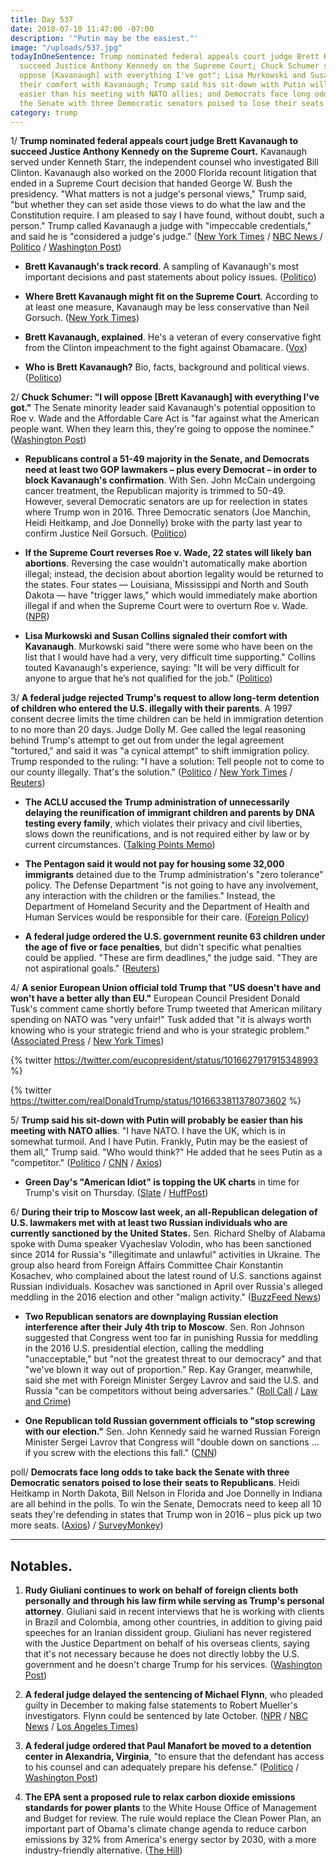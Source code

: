 ```yaml
---
title: Day 537
date: 2018-07-10 11:47:00 -07:00
description: '"Putin may be the easiest."'
image: "/uploads/537.jpg"
todayInOneSentence: Trump nominated federal appeals court judge Brett Kavanaugh to
  succeed Justice Anthony Kennedy on the Supreme Court; Chuck Schumer said he "will
  oppose [Kavanaugh] with everything I've got"; Lisa Murkowski and Susan Collins signaled
  their comfort with Kavanaugh; Trump said his sit-down with Putin will probably be
  easier than his meeting with NATO allies; and Democrats face long odds to take back
  the Senate with three Democratic senators poised to lose their seats to Republicans.
category: trump
---
```


1/ **Trump nominated federal appeals court judge Brett Kavanaugh to succeed Justice Anthony Kennedy on the Supreme Court.** Kavanaugh served under Kenneth Starr, the independent counsel who investigated Bill Clinton. Kavanaugh also worked on the 2000 Florida recount litigation that ended in a Supreme Court decision that handed George W. Bush the presidency. "What matters is not a judge's personal views," Trump said, "but whether they can set aside those views to do what the law and the Constitution require. I am pleased to say I have found, without doubt, such a person." Trump called Kavanaugh a judge with "impeccable credentials," and said he is "considered a judge's judge." ([New York Times](https://www.nytimes.com/2018/07/09/us/politics/brett-kavanaugh-supreme-court-trump.html) / [NBC News ](https://www.nbcnews.com/politics/supreme-court/trump-taps-federal-appeals-court-judge-brett-kavanaugh-supreme-court-n889921) / [Politico](https://www.politico.com/story/2018/07/09/trumps-supreme-court-pick-thomas-hardiman-and-brett-kavanaugh-702297) / [Washington Post](https://www.washingtonpost.com/politics/trump-supreme-court-pick/2018/07/09/afa8ae36-83a0-11e8-8f6c-46cb43e3f306_story.html))

* **Brett Kavanaugh's track record**. A sampling of Kavanaugh's most important decisions and past statements about policy issues. ([Politico](https://www.politico.com/story/2018/07/09/brett-kavanaugh-track-record-675294))

* **Where Brett Kavanaugh might fit on the Supreme Court**. According to at least one measure, Kavanaugh may be less conservative than Neil Gorsuch. ([New York Times](https://www.nytimes.com/interactive/2018/07/09/us/politics/supreme-court-kavanaugh-justice-conservative.html))

* **Brett Kavanaugh, explained**. He's a veteran of every conservative fight from the Clinton impeachment to the fight against Obamacare. ([Vox](https://www.vox.com/2018/7/9/17548782/brett-kavanaugh-trump-supreme-court-anthony-kennedy))

* **Who is Brett Kavanaugh?** Bio, facts, background and political views. ([Politico](https://www.politico.com/story/2018/07/09/brett-kavanaugh-who-is-he-bio-facts-background-and-political-views-703346))

2/ **Chuck Schumer: "I will oppose \[Brett Kavanaugh\] with everything I've got."** The Senate minority leader said Kavanaugh's potential opposition to Roe v. Wade and the Affordable Care Act is "far against what the American people want. When they learn this, they're going to oppose the nominee." ([Washington Post](https://www.washingtonpost.com/powerpost/i-will-oppose-him-with-everything-ive-got-schumer-says-as-democrats-prepare-to-fight-kavanaugh/2018/07/10/873e48be-8442-11e8-9e80-403a221946a7_story.html))

* **Republicans control a 51-49 majority in the Senate, and Democrats need at least two GOP lawmakers – plus every Democrat – in order to block Kavanaugh's confirmation**. With Sen. John McCain undergoing cancer treatment, the Republican majority is trimmed to 50-49. However, several Democratic senators are up for reelection in states where Trump won in 2016. Three Democratic senators (Joe Manchin, Heidi Heitkamp, and Joe Donnelly) broke with the party last year to confirm Justice Neil Gorsuch. ([Politico](https://www.politico.com/story/2018/07/10/chuck-schumer-kavanaugh-block-706145))

* **If the Supreme Court reverses Roe v. Wade, 22 states will likely ban abortions**. Reversing the case wouldn't automatically make abortion illegal; instead, the decision about abortion legality would be returned to the states. Four states — Louisiana, Mississippi and North and South Dakota — have "trigger laws," which would immediately make abortion illegal if and when the Supreme Court were to overturn Roe v. Wade. ([NPR](https://www.npr.org/sections/health-shots/2018/07/10/627666535/if-high-court-reverses-roe-v-wade-22-states-likely-to-ban-abortion))

* **Lisa Murkowski and Susan Collins signaled their comfort with Kavanaugh**. Murkowski said "there were some who have been on the list that I would have had a very, very difficult time supporting." Collins touted Kavanaugh's experience, saying: "It will be very difficult for anyone to argue that he’s not qualified for the job." ([Politico](https://www.politico.com/story/2018/07/10/kavanaugh-collins-murkowski-senate-confirmation-707545))

3/ **A federal judge rejected Trump's request to allow long-term detention of children who entered the U.S. illegally with their parents**. A 1997 consent decree limits the time children can be held in immigration detention to no more than 20 days. Judge Dolly M. Gee called the legal reasoning behind Trump's attempt to get out from under the legal agreement "tortured," and said it was "a cynical attempt" to shift immigration policy.  Trump responded to the ruling: "I have a solution: Tell people not to come to our county illegally. That's the solution." ([Politico](https://www.politico.com/story/2018/07/09/judge-rejects-trump-request-flores-immigrant-children-704019) / [New York Times](https://www.nytimes.com/2018/07/09/us/migrants-family-separation-reunification.html) / [Reuters](https://www.reuters.com/article/us-usa-immigration-trump/trump-blasts-migrants-as-courts-reject-detention-policies-idUSKBN1K01IH))

* **The ACLU accused the Trump administration of unnecessarily delaying the reunification of immigrant children and parents by DNA testing every family**, which violates their privacy and civil liberties, slows down the reunifications, and is not required either by law or by current circumstances. ([Talking Points Memo](https://talkingpointsmemo.com/dc/aclu-accuses-trump-admin-of-using-dna-tests-to-slow-walk-family-reunifications))

* **The Pentagon said it would not pay for housing some 32,000 immigrants** detained due to the Trump administration's "zero tolerance" policy. The Defense Department "is not going to have any involvement, any interaction with the children or the families." Instead, the Department of Homeland Security and the Department of Health and Human Services would be responsible for their care. ([Foreign Policy](https://foreignpolicy.com/2018/07/09/pentagon-says-it-wont-pay-for-housing-of-immigrants/))

* **A federal judge ordered the U.S. government reunite 63 children under the age of five or face penalties**, but didn't specific what penalties could be applied. "These are firm deadlines," the judge said. "They are not aspirational goals." ([Reuters](https://www.reuters.com/article/us-usa-immigration/judge-says-u-s-must-reunite-migrant-families-or-face-penalties-idUSKBN1K022G?))

4/ **A senior European Union official told Trump that "US doesn't have and won't have a better ally than EU."** European Council President Donald Tusk's comment came shortly before Trump tweeted that American military spending on NATO was "very unfair!" Tusk added that "it is always worth knowing who is your strategic friend and who is your strategic problem." ([Associated Press](https://apnews.com/6bfb06d608264211b0961669de4b2530) / [New York Times](https://www.nytimes.com/2018/07/10/world/europe/trump-donald-tusk-nato.html))

{% twitter https://twitter.com/eucopresident/status/1016627917915348993 %}

{% twitter https://twitter.com/realDonaldTrump/status/1016633811378073602 %}

5/ **Trump said his sit-down with Putin will probably be easier than his meeting with NATO allies**. "I have NATO. I have the UK, which is in somewhat turmoil. And I have Putin. Frankly, Putin may be the easiest of them all," Trump said. "Who would think?" He added that he sees Putin as a "competitor." ([Politico](https://www.politico.com/story/2018/07/10/trump-putin-meeting-2018-706141) / [CNN](https://www.cnn.com/2018/07/10/politics/trump-putin-meeting/index.html) / [Axios](https://www.axios.com/trump-meeting-with-putin-might-be-easier-than-nato-meeting-d00cbeb5-20b0-428a-837a-0c235681d50a.html))

* **Green Day's "American Idiot" is topping the UK charts** in time for Trump's visit on Thursday. ([Slate](https://slate.com/culture/2018/07/green-days-american-idiot-climbs-the-music-charts-in-advance-of-trumps-u-k-visit.html) / [HuffPost](https://www.huffingtonpost.com/entry/greendays-american-idiot-is-topping-uk-charts-upon-trumps-visit_us_5b43c593e4b07aea75430e90))

6/ **During their trip to Moscow last week, an all-Republican delegation of U.S. lawmakers met with at least two Russian individuals who are currently sanctioned by the United States.** Sen. Richard Shelby of Alabama spoke with Duma speaker Vyacheslav Volodin, who has been sanctioned since 2014 for Russia's "illegitimate and unlawful" activities in Ukraine. The group also heard from Foreign Affairs Committee Chair Konstantin Kosachev, who complained about the latest round of U.S. sanctions against Russian individuals. Kosachev was sanctioned in April over Russia's alleged meddling in the 2016 election and other "malign activity." ([BuzzFeed News](https://www.buzzfeed.com/emilytamkin/us-republican-delegation-met-with-sanctioned-russians-in?utm_term=.xdZ0NkpwRp#.mk2Gkzdved))

* **Two Republican senators are downplaying Russian election interference after their July 4th trip to Moscow**. Sen. Ron Johnson suggested that Congress went too far in punishing Russia for meddling in the 2016 U.S. presidential election, calling the meddling "unacceptable," but "not the greatest threat to our democracy" and that "we've blown it way out of proportion." Rep. Kay Granger, meanwhile, said she met with Foreign Minister Sergey Lavrov and said the U.S. and Russia "can be competitors without being adversaries." ([Roll Call](https://www.rollcall.com/news/politics/republican-senator-returns-moscow-says-election-meddling-overblown) / [Law and Crime](https://lawandcrime.com/high-profile/two-republicans-are-openly-downplaying-russian-election-interference-after-july-4-trip-to-moscow/))

* **One Republican told Russian government officials to "stop screwing with our election."** Sen. John Kennedy said he warned Russian Foreign Minister Sergei Lavrov that Congress will "double down on sanctions ... if you screw with the elections this fall." ([CNN](https://www.cnn.com/2018/07/09/politics/kennedy-russian-government-cnntv/index.html))

poll/ **Democrats face long odds to take back the Senate with three Democratic senators poised to lose their seats to Republicans**. Heidi Heitkamp in North Dakota, Bill Nelson in Florida and Joe Donnelly in Indiana are all behind in the polls. To win the Senate, Democrats need to keep all 10 seats they're defending in states that Trump won in 2016 – plus pick up two more seats. ([Axios](https://www.axios.com/poll-democrats-2018-midterms-senate-5eb4075f-4325-46aa-bda5-699b814d9dd7.html)) / [SurveyMonkey](https://www.surveymonkey.com/curiosity/senate-battleground-polls-show-democrats-in-a-tight-spot/))

---

## Notables.

1. **Rudy Giuliani continues to work on behalf of foreign clients both personally and through his law firm while serving as Trump's personal attorney**. Giuliani said in recent interviews that he is working with clients in Brazil and Colombia, among other countries, in addition to giving paid speeches for an Iranian dissident group. Giuliani has never registered with the Justice Department on behalf of his overseas clients, saying that it's not necessary because he does not directly lobby the U.S. government and he doesn't charge Trump for his services. ([Washington Post](https://www.washingtonpost.com/politics/giuliani-works-for-foreign-clients-while-serving-as-trumps-attorney/2018/07/09/e21554ae-7988-11e8-80be-6d32e182a3bc_story.html?utm_term=.258f7094ce83))

2. **A federal judge delayed the sentencing of Michael Flynn**, who pleaded guilty in December to making false statements to Robert Mueller's investigators. Flynn could be sentenced by late October. ([NPR](https://www.npr.org/2018/07/10/627668610/judge-sets-timeline-that-could-mean-flynn-is-sentenced-in-october) / [NBC News](https://www.nbcnews.com/news/crime-courts/michael-flynn-pushes-faster-sentencing-russia-probe-n890216) / [Los Angeles Times](http://www.latimes.com/politics/la-na-pol-mike-flynn-court-20180710-story.html))

3. **A federal judge ordered that Paul Manafort be moved to a detention center in Alexandria, Virginia**, "to ensure that the defendant has access to his counsel and can adequately prepare his defense." ([Politico](https://www.politico.com/story/2018/07/10/paul-manafort-transfer-jail-707425) / [Washington Post](https://www.washingtonpost.com/local/public-safety/judge-orders-paul-manafort-moved-to-alexandria-jail/2018/07/10/465edf7e-8394-11e8-8553-a3ce89036c78_story.html))

4. **The EPA sent a proposed rule to relax carbon dioxide emissions standards for power plants** to the White House Office of Management and Budget for review. The rule would replace the Clean Power Plan, an important part of Obama's climate change agenda to reduce carbon emissions by 32% from America's energy sector by 2030, with a more industry-friendly alternative. ([The Hill](http://thehill.com/policy/energy-environment/396298-trump-admin-moves-forward-on-replacing-obama-epa-climate-rule))